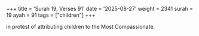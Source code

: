 +++
title = 'Surah 19, Verses 91'
date = '2025-08-27'
weight = 2341
surah = 19
ayah = 91
tags = ["children"]
+++

in protest of attributing children to the Most Compassionate.